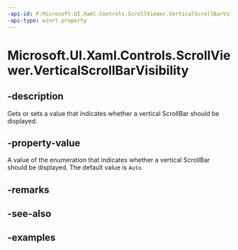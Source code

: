 ```yaml
---
-api-id: P:Microsoft.UI.Xaml.Controls.ScrollViewer.VerticalScrollBarVisibility
-api-type: winrt property
---
```


# Microsoft.UI.Xaml.Controls.ScrollViewer.VerticalScrollBarVisibility

<!--
public Microsoft.UI.Xaml.Controls.ScrollBarVisibility VerticalScrollBarVisibility { get; set; }
-->

## -description

Gets or sets a value that indicates whether a vertical ScrollBar should be displayed.

## -property-value

A value of the enumeration that indicates whether a vertical ScrollBar should be displayed. The default value is `Auto`.

## -remarks

## -see-also

## -examples

